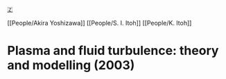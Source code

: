 [🇿](zotero://select/groups/5372906/items/SPEE9C4R)

[[People/Akira Yoshizawa]] [[People/S. I. Itoh]] [[People/K. Itoh]] 
# Plasma and fluid turbulence: theory and modelling (2003)

